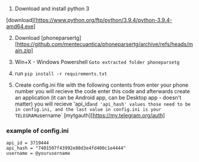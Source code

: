 1. Download and install python 3 

[download][https://www.python.org/ftp/python/3.9.4/python-3.9.4-amd64.exe]

2. Download 
[phoneparsertg][https://github.com/mentecuantica/phoneparsertg/archive/refs/heads/main.zip]

2. Win+X - Windows Powershell
`Goto extracted folder phoneparsetg`

3. run `pip install -r requirements.txt`

4. Create config.ini file with the following contents from 
enter your phone number
you will recieve the code
enter this code
and afterwards create an application (it can be Android app, can be Desktop app - doesn't matter)
you will recieve 'api_id` and 'api_hash' values those need to be in config.ini, and the last value in config.ini is your TELEGRAM `username`
[mytgauth][https://my.telegram.org/auth]

### example of config.ini
```[main]
api_id = 3719444
api_hash = "7401507f43992e80d3e4fd400c1e4444"
username = @yourusername
```
